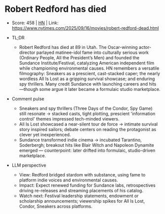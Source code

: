 # Robert Redford has died

- Score: 458 | [HN](https://news.ycombinator.com/item?id=45261159) | Link: https://www.nytimes.com/2025/09/16/movies/robert-redford-dead.html

- TL;DR
  - Robert Redford has died at 89 in Utah. The Oscar-winning actor-director parlayed matinee-idol fame into culturally serious work (Ordinary People, All the President’s Men) and founded the Sundance Institute/Festival, catalyzing American independent film while championing environmental causes. HN remembers a versatile filmography: Sneakers as a prescient, cast-stacked caper; the nearly wordless All Is Lost as a gripping survival showcase; and enduring spy thrillers. Many credit Sundance with launching careers and hits—though some argue it later became a formulaic studio marketplace.

- Comment pulse
  - Sneakers and spy thrillers (Three Days of the Condor, Spy Game) still resonate → stacked casts, tight plotting, prescient 'information control' themes impressed tech-minded viewers.
  - All Is Lost showcased a near-silent tour de force → intimate survival story inspired sailors; debate centers on reading the protagonist as clever yet inexperienced.
  - Sundance transformed indie cinema → incubated Tarantino, Soderbergh; breakout hits like Blair Witch and Napoleon Dynamite emerged — counterpoint: later drifted into formulaic, studio-driven marketplace.

- LLM perspective
  - View: Redford bridged stardom with substance, using fame to platform indie voices and environmental causes.
  - Impact: Expect renewed funding for Sundance labs, retrospectives driving re-releases and streaming placements of his catalog.
  - Watch next: Festival leadership statements, endowment or scholarship announcements; viewership spikes for All Is Lost, Condor, Sneakers across platforms.
